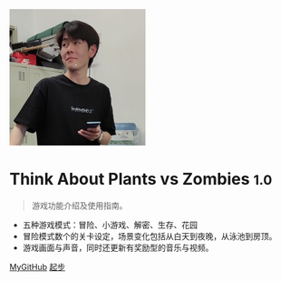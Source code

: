 <!-- _coverpage.md -->

![logo](wuhaojie.jpg)

# Think About Plants vs Zombies <small>1.0</small>

> 游戏功能介绍及使用指南。

- 五种游戏模式：冒险、小游戏、解密、生存、花园
- 冒险模式数个的关卡设定，场景变化包括从白天到夜晚，从泳池到房顶。
- 游戏画面与声音，同时还更新有奖励型的音乐与视频。

[MyGitHub](https://github.com/Leroy99/)
[起步](README)